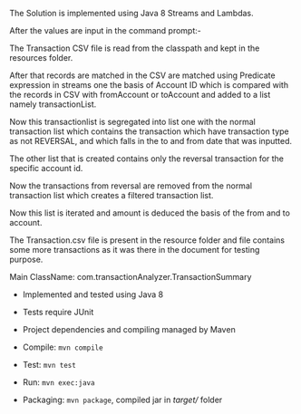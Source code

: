 The Solution is implemented using Java 8 Streams and Lambdas.

After the values are input in the command prompt:-

The Transaction CSV file is read from the classpath and kept in the resources folder.

After that records are matched in the CSV are matched using Predicate expression in streams one the basis of Account ID which is compared with the records in CSV with fromAccount or toAccount and added to a list namely transactionList.

Now this transactionlist is segregated into list one with the normal transaction list which contains the transaction which have transaction type as not REVERSAL, and which falls in the to  and from date that was inputted.

The other list that is created contains only the reversal transaction for the specific account id.

Now the transactions from reversal are removed from the normal transaction list which creates a filtered transaction list.

Now this list is iterated and amount is deduced the basis of the from and to account. 


The Transaction.csv file is present in the resource folder and file contains some more transactions as it was there in the document for testing purpose.

Main ClassName: com.transactionAnalyzer.TransactionSummary

- Implemented and tested using Java 8

- Tests require JUnit

- Project dependencies and compiling managed by Maven

- Compile: `mvn compile`

- Test: `mvn test`

- Run: `mvn exec:java`

- Packaging: `mvn package`, compiled jar in *target/* folder